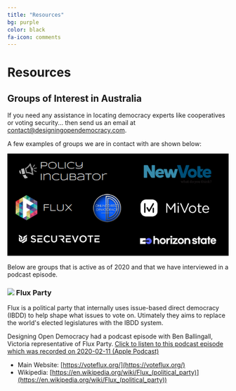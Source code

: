 ```yaml
---
title: "Resources"
bg: purple
color: black
fa-icon: comments
---
```


# Resources

## Groups of Interest in Australia

If you need any assistance in locating democracy experts like cooperatives or voting security... then send us an email at [contact@designingopendemocracy.com](mailto:contact+website@designingopendemocracy.com?subject=GroupsOfInterest).

A few examples of groups we are in contact with are shown below:

![Logo List Of Current Democracy Organizations](img/orgswemonitor.png)

Below are groups that is active as of 2020 and that we have interviewed in a podcast episode.

### <img src="./img/flux-mark.svg" width="48"> Flux Party

Flux is a political party that internally uses issue-based direct democracy (IBDD) to help shape what issues to vote on. Utimately they aims to replace the world's elected legislatures with the IBDD system.

Designing Open Democracy had a podcast episode with Ben Ballingall, Victoria representative of Flux Party. [Click to listen to this podcast episode which was recorded on 2020-02-11 (Apple Podcast)](https://podcasts.apple.com/au/podcast/talk-ben-ballingall-about-flux-party-issue-based-direct/id1492656241?i=1000465446730)

* Main Website: [https://voteflux.org/](https://voteflux.org/)
* Wikipedia: [https://en.wikipedia.org/wiki/Flux_(political_party)](https://en.wikipedia.org/wiki/Flux_(political_party))
